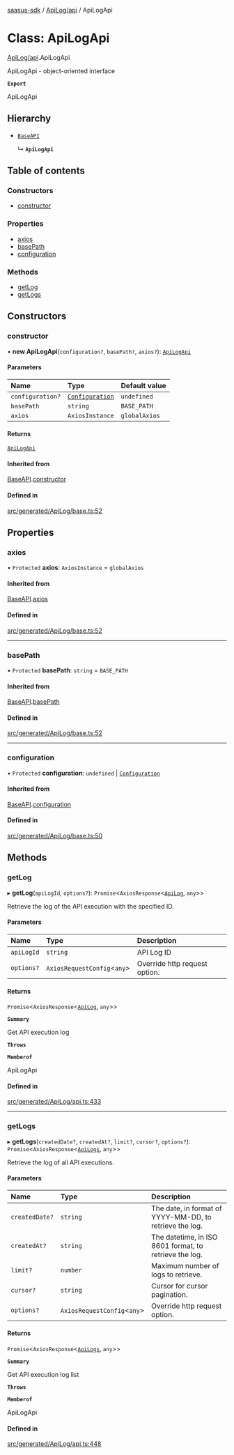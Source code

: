 [saasus-sdk](../README.md) / [ApiLog/api](../modules/ApiLog_api.md) / ApiLogApi

# Class: ApiLogApi

[ApiLog/api](../modules/ApiLog_api.md).ApiLogApi

ApiLogApi - object-oriented interface

**`Export`**

ApiLogApi

## Hierarchy

- [`BaseAPI`](ApiLog_base.BaseAPI.md)

  ↳ **`ApiLogApi`**

## Table of contents

### Constructors

- [constructor](ApiLog_api.ApiLogApi.md#constructor)

### Properties

- [axios](ApiLog_api.ApiLogApi.md#axios)
- [basePath](ApiLog_api.ApiLogApi.md#basepath)
- [configuration](ApiLog_api.ApiLogApi.md#configuration)

### Methods

- [getLog](ApiLog_api.ApiLogApi.md#getlog)
- [getLogs](ApiLog_api.ApiLogApi.md#getlogs)

## Constructors

### constructor

• **new ApiLogApi**(`configuration?`, `basePath?`, `axios?`): [`ApiLogApi`](ApiLog_api.ApiLogApi.md)

#### Parameters

| Name | Type | Default value |
| :------ | :------ | :------ |
| `configuration?` | [`Configuration`](ApiLog_configuration.Configuration.md) | `undefined` |
| `basePath` | `string` | `BASE_PATH` |
| `axios` | `AxiosInstance` | `globalAxios` |

#### Returns

[`ApiLogApi`](ApiLog_api.ApiLogApi.md)

#### Inherited from

[BaseAPI](ApiLog_base.BaseAPI.md).[constructor](ApiLog_base.BaseAPI.md#constructor)

#### Defined in

[src/generated/ApiLog/base.ts:52](https://github.com/saasus-platform/saasus-sdk-javascript/blob/2c78b0a/src/generated/ApiLog/base.ts#L52)

## Properties

### axios

• `Protected` **axios**: `AxiosInstance` = `globalAxios`

#### Inherited from

[BaseAPI](ApiLog_base.BaseAPI.md).[axios](ApiLog_base.BaseAPI.md#axios)

#### Defined in

[src/generated/ApiLog/base.ts:52](https://github.com/saasus-platform/saasus-sdk-javascript/blob/2c78b0a/src/generated/ApiLog/base.ts#L52)

___

### basePath

• `Protected` **basePath**: `string` = `BASE_PATH`

#### Inherited from

[BaseAPI](ApiLog_base.BaseAPI.md).[basePath](ApiLog_base.BaseAPI.md#basepath)

#### Defined in

[src/generated/ApiLog/base.ts:52](https://github.com/saasus-platform/saasus-sdk-javascript/blob/2c78b0a/src/generated/ApiLog/base.ts#L52)

___

### configuration

• `Protected` **configuration**: `undefined` \| [`Configuration`](ApiLog_configuration.Configuration.md)

#### Inherited from

[BaseAPI](ApiLog_base.BaseAPI.md).[configuration](ApiLog_base.BaseAPI.md#configuration)

#### Defined in

[src/generated/ApiLog/base.ts:50](https://github.com/saasus-platform/saasus-sdk-javascript/blob/2c78b0a/src/generated/ApiLog/base.ts#L50)

## Methods

### getLog

▸ **getLog**(`apiLogId`, `options?`): `Promise`\<`AxiosResponse`\<[`ApiLog`](../interfaces/ApiLog_api.ApiLog.md), `any`\>\>

Retrieve the log of the API execution with the specified ID.

#### Parameters

| Name | Type | Description |
| :------ | :------ | :------ |
| `apiLogId` | `string` | API Log ID |
| `options?` | `AxiosRequestConfig`\<`any`\> | Override http request option. |

#### Returns

`Promise`\<`AxiosResponse`\<[`ApiLog`](../interfaces/ApiLog_api.ApiLog.md), `any`\>\>

**`Summary`**

Get API execution log

**`Throws`**

**`Memberof`**

ApiLogApi

#### Defined in

[src/generated/ApiLog/api.ts:433](https://github.com/saasus-platform/saasus-sdk-javascript/blob/2c78b0a/src/generated/ApiLog/api.ts#L433)

___

### getLogs

▸ **getLogs**(`createdDate?`, `createdAt?`, `limit?`, `cursor?`, `options?`): `Promise`\<`AxiosResponse`\<[`ApiLogs`](../interfaces/ApiLog_api.ApiLogs.md), `any`\>\>

Retrieve the log of all API executions.

#### Parameters

| Name | Type | Description |
| :------ | :------ | :------ |
| `createdDate?` | `string` | The date, in format of YYYY-MM-DD, to retrieve the log. |
| `createdAt?` | `string` | The datetime, in ISO 8601 format, to retrieve the log. |
| `limit?` | `number` | Maximum number of logs to retrieve. |
| `cursor?` | `string` | Cursor for cursor pagination. |
| `options?` | `AxiosRequestConfig`\<`any`\> | Override http request option. |

#### Returns

`Promise`\<`AxiosResponse`\<[`ApiLogs`](../interfaces/ApiLog_api.ApiLogs.md), `any`\>\>

**`Summary`**

Get API execution log list

**`Throws`**

**`Memberof`**

ApiLogApi

#### Defined in

[src/generated/ApiLog/api.ts:448](https://github.com/saasus-platform/saasus-sdk-javascript/blob/2c78b0a/src/generated/ApiLog/api.ts#L448)
